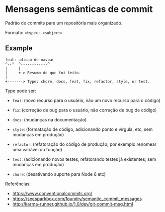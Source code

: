 # Mensagens semânticas de commit

Padrão de commits para um repositória mais organizado.

Formato: `<type>: <subject>`

## Example

```
feat: adicao de navbar
^--^  ^------------^
|     |
|     +-> Resumo do que foi feito.
|
+-------> Type: chore, docs, feat, fix, refactor, style, or test.
```

Type pode ser:

- `feat`: (novo recurso para o usuário, não um novo recurso para o código)

- `fix`: (correção de bug para o usuário, não correção de bug de código)

- `docs`: (mudanças na documentação)

- `style`: (formatação de código, adicionando ponto e vírgula, etc; sem mudanças em produção)

- `refactor`: (refatoração do código de produção; por exemplo renomear uma variável ou função)

- `test`: (adicionando novos testes, refatorando testes já existentes; sem mudanças em produção)

- `chore`: (desativando suporte para Node 6 etc)

Referências:

- https://www.conventionalcommits.org/
- https://seesparkbox.com/foundry/semantic_commit_messages
- http://karma-runner.github.io/1.0/dev/git-commit-msg.html